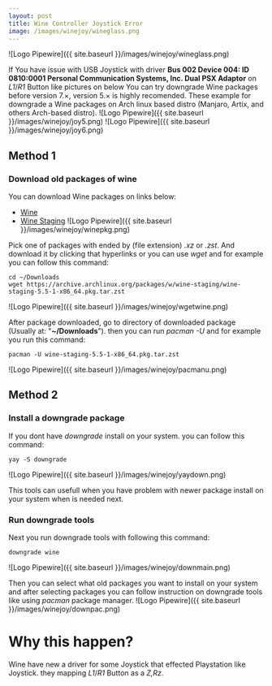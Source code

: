 ```yaml
---
layout: post
title: Wine Controller Joystick Error
image: /images/winejoy/wineglass.png
---
```


![Logo Pipewire]({{ site.baseurl }}/images/winejoy/wineglass.png)

If You have issue with USB Joystick with driver **Bus 002 Device 004: ID 0810:0001 Personal Communication Systems, Inc. Dual PSX Adaptor** on *L1*/*R1* Button like pictures on below You can try downgrade Wine packages before version 7.×, version 5.× is highly recomended. These example for downgrade a Wine packages on Arch linux based distro (Manjaro, Artix, and others Arch-based distro).
![Logo Pipewire]({{ site.baseurl }}/images/winejoy/joy5.png)
![Logo Pipewire]({{ site.baseurl }}/images/winejoy/joy6.png)


## Method 1
### Download old packages of wine
You can download Wine packages on links below:
- [Wine](https://archive.archlinux.org/packages/w/wine/)
- [Wine Staging](https://archive.archlinux.org/packages/w/wine-staging/)
![Logo Pipewire]({{ site.baseurl }}/images/winejoy/winepkg.png)

Pick one of packages with ended by (file extension) *.xz* or *.zst*. And download it by clicking that hyperlinks or you can use *wget* and for example you can follow this command:
```
cd ~/Downloads
wget https://archive.archlinux.org/packages/w/wine-staging/wine-staging-5.5-1-x86_64.pkg.tar.zst
```
![Logo Pipewire]({{ site.baseurl }}/images/winejoy/wgetwine.png)

After package downloaded, go to directory of downloaded package (Usually at: "**~/Downloads**"). then you can run *pacman -U* and for example you run this command:
```
pacman -U wine-staging-5.5-1-x86_64.pkg.tar.zst
```

![Logo Pipewire]({{ site.baseurl }}/images/winejoy/pacmanu.png)


## Method 2
### Install a downgrade package
If you dont have *downgrade* install on your system. you can follow this command:
```
yay -S downgrade
```

![Logo Pipewire]({{ site.baseurl }}/images/winejoy/yaydown.png)

This tools can usefull when you have problem with newer package install on your system when is needed next.

### Run downgrade tools
Next you run downgrade tools with following this command:
```
downgrade wine
```
![Logo Pipewire]({{ site.baseurl }}/images/winejoy/downmain.png)

Then you can select what old packages you want to install on your system and after selecting packages you can follow instruction on downgrade tools like using *pacman* package manager.
![Logo Pipewire]({{ site.baseurl }}/images/winejoy/downpac.png)

# Why this happen?
Wine have new a driver for some Joystick that effected Playstation like Joystick. they mapping *L1*/*R1* Button as a *Z,Rz*.
